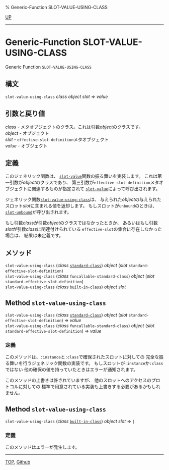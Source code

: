 % Generic-Function SLOT-VALUE-USING-CLASS

[UP](mop.6.html)  

---

# Generic-Function **SLOT-VALUE-USING-CLASS**


Generic Function `SLOT-VALUE-USING-CLASS`


## 構文

`slot-value-using-class` *class* *object* *slot* => *value*


## 引数と戻り値

*class* - メタオブジェクトのクラス。これは引数*object*のクラスです。  
*object* - オブジェクト  
*slot* - `effective-slot-definition`メタオブジェクト  
*value* - オブジェクト


## 定義

このジェネリック関数は、
[`slot-value`](7.7.slot-value.html)関数の振る舞いを実装します。
これは第一引数が*object*のクラスであり、
第三引数が`effective-slot-definition`メタオブジェクトに関連するものが指定されて
[`slot-value`](7.7.slot-value.html)によって呼び出されます。

ジェネリック関数[`slot-value-using-class`](mop.6.slot-value-using-class.html)は、
与えられた*object*の与えられたスロット*slot*に含まれる値を返却します。
もしスロットが`unbound`のときは、
[`slot-unbound`](7.7.slot-unbound.html)が呼び出されます。

もし引数*class*が引数*object*のクラスではなかったときか、
あるいはもし引数*slot*が引数*class*に関連付けられている
`effective-slot`の集合に存在しなかった場合は、
結果は未定義です。


## メソッド

`slot-value-using-class` (*class* [`standard-class`](4.4.standard-class.html))
 *object* (*slot* `standard-effective-slot-definition`)  
`slot-value-using-class` (*class* `funcallable-standard-class`)
 *object* (*slot* `standard-effective-slot-definition`)  
`slot-value-using-class` (*class* [`built-in-class`](4.4.built-in-class.html)) *object* *slot*


## Method `slot-value-using-class`

`slot-value-using-class` (*class* [`standard-class`](4.4.standard-class.html))
 *object* (*slot* `standard-effective-slot-definition`)
 => *value*  
`slot-value-using-class` (*class* `funcallable-standard-class`)
 *object* (*slot* `standard-effective-slot-definition`)
 => *value*


### 定義

このメソッドは、`:instance`と`:class`で確保されたスロットに対しての
完全な振る舞いを行うジェネリック関数の実装です。
もしスロットが`:instance`か`:class`ではない
他の確保の値を持っていたときはエラーが通知されます。

このメソッドの上書きは許されていますが、
他のスロットへのアクセスのプロトコルに対しての
標準で用意されている実装も上書きする必要があるかもしれません。


## Method `slot-value-using-class`

`slot-value-using-class` (*class* [`built-in-class`](4.4.built-in-class.html)) *object* *slot*
 => `|`

### 定義

このメソッドはエラーが発生します。


---
[TOP](index.html),  [Github](https://github.com/nptcl/npt-japanese)

